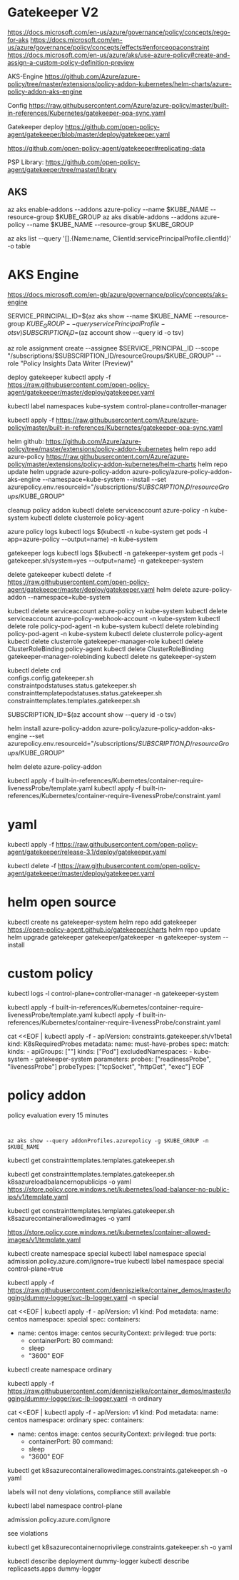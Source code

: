 # Gatekeeper V2
https://docs.microsoft.com/en-us/azure/governance/policy/concepts/rego-for-aks
https://docs.microsoft.com/en-us/azure/governance/policy/concepts/effects#enforceopaconstraint
https://docs.microsoft.com/en-us/azure/aks/use-azure-policy#create-and-assign-a-custom-policy-definition-preview

AKS-Engine
https://github.com/Azure/azure-policy/tree/master/extensions/policy-addon-kubernetes/helm-charts/azure-policy-addon-aks-engine

Config
https://raw.githubusercontent.com/Azure/azure-policy/master/built-in-references/Kubernetes/gatekeeper-opa-sync.yaml

Gatekeeper deploy
https://github.com/open-policy-agent/gatekeeper/blob/master/deploy/gatekeeper.yaml

https://github.com/open-policy-agent/gatekeeper#replicating-data

PSP Library:
https://github.com/open-policy-agent/gatekeeper/tree/master/library

## AKS

az aks enable-addons --addons azure-policy --name $KUBE_NAME --resource-group $KUBE_GROUP
az aks disable-addons --addons azure-policy --name $KUBE_NAME --resource-group $KUBE_GROUP

az aks list --query '[].{Name:name, ClientId:servicePrincipalProfile.clientId}' -o table


# AKS Engine
https://docs.microsoft.com/en-gb/azure/governance/policy/concepts/aks-engine

SERVICE_PRINCIPAL_ID=$(az aks show --name $KUBE_NAME --resource-group $KUBE_GROUP --query servicePrincipalProfile -o tsv)
SUBSCRIPTION_ID=$(az account show --query id -o tsv)

az role assignment create --assignee $SERVICE_PRINCIPAL_ID --scope "/subscriptions/$SUBSCRIPTION_ID/resourceGroups/$KUBE_GROUP" --role "Policy Insights Data Writer (Preview)"


deploy gatekeeper
kubectl apply -f https://raw.githubusercontent.com/open-policy-agent/gatekeeper/master/deploy/gatekeeper.yaml

kubectl label namespaces kube-system control-plane=controller-manager

kubectl apply -f https://raw.githubusercontent.com/Azure/azure-policy/master/built-in-references/Kubernetes/gatekeeper-opa-sync.yaml

helm github:
https://github.com/Azure/azure-policy/tree/master/extensions/policy-addon-kubernetes
helm repo add azure-policy https://raw.githubusercontent.com/Azure/azure-policy/master/extensions/policy-addon-kubernetes/helm-charts
helm repo update
helm upgrade azure-policy-addon azure-policy/azure-policy-addon-aks-engine --namespace=kube-system  --install --set azurepolicy.env.resourceid="/subscriptions/$SUBSCRIPTION_ID/resourceGroups/$KUBE_GROUP"


cleanup policy addon
kubectl delete serviceaccount azure-policy -n kube-system 
kubectl delete clusterrole policy-agent


azure policy logs
kubectl logs $(kubectl -n kube-system get pods -l app=azure-policy --output=name) -n kube-system

gatekeeper logs
kubectl logs $(kubectl -n gatekeeper-system get pods -l gatekeeper.sh/system=yes --output=name) -n gatekeeper-system


delete gatekeeper
kubectl delete -f https://raw.githubusercontent.com/open-policy-agent/gatekeeper/master/deploy/gatekeeper.yaml
helm delete azure-policy-addon --namespace=kube-system

kubectl delete serviceaccount azure-policy -n kube-system 
kubectl delete serviceaccount azure-policy-webhook-account -n kube-system 
kubectl delete role policy-pod-agent -n kube-system
kubectl delete rolebinding policy-pod-agent -n kube-system
kubectl delete clusterrole policy-agent
kubectl delete clusterrole gatekeeper-manager-role
kubectl delete ClusterRoleBinding policy-agent
kubectl delete ClusterRoleBinding gatekeeper-manager-rolebinding
kubectl delete ns gatekeeper-system      

kubectl delete crd \
  configs.config.gatekeeper.sh \
  constraintpodstatuses.status.gatekeeper.sh \
  constrainttemplatepodstatuses.status.gatekeeper.sh \
  constrainttemplates.templates.gatekeeper.sh

SUBSCRIPTION_ID=$(az account show --query id -o tsv)

helm install azure-policy-addon azure-policy/azure-policy-addon-aks-engine --set azurepolicy.env.resourceid="/subscriptions/$SUBSCRIPTION_ID/resourceGroups/$KUBE_GROUP"

helm delete azure-policy-addon 

kubectl apply -f built-in-references/Kubernetes/container-require-livenessProbe/template.yaml
kubectl apply -f built-in-references/Kubernetes/container-require-livenessProbe/constraint.yaml


# yaml

kubectl apply -f https://raw.githubusercontent.com/open-policy-agent/gatekeeper/release-3.1/deploy/gatekeeper.yaml

kubectl delete -f https://raw.githubusercontent.com/open-policy-agent/gatekeeper/master/deploy/gatekeeper.yaml


# helm open source

kubectl create ns gatekeeper-system
helm repo add gatekeeper https://open-policy-agent.github.io/gatekeeper/charts
helm repo update
helm upgrade gatekeeper gatekeeper/gatekeeper -n gatekeeper-system --install


# custom policy

kubectl logs -l control-plane=controller-manager -n gatekeeper-system

kubectl apply -f built-in-references/Kubernetes/container-require-livenessProbe/template.yaml
kubectl apply -f built-in-references/Kubernetes/container-require-livenessProbe/constraint.yaml

cat <<EOF | kubectl apply -f -
apiVersion: constraints.gatekeeper.sh/v1beta1
kind: K8sRequiredProbes
metadata:
  name: must-have-probes
spec:
  match:
    kinds:
      - apiGroups: [""]
        kinds: ["Pod"]
  excludedNamespaces:
    - kube-system
    - gatekeeper-system
  parameters:
    probes: ["readinessProbe", "livenessProbe"]
    probeTypes: ["tcpSocket", "httpGet", "exec"]
EOF

# policy addon

policy evaluation every 15 minutes


```


az aks show --query addonProfiles.azurepolicy -g $KUBE_GROUP -n $KUBE_NAME

```

kubectl get constrainttemplates.templates.gatekeeper.sh 


kubectl get constrainttemplates.templates.gatekeeper.sh k8sazureloadbalancernopublicips -o yaml
https://store.policy.core.windows.net/kubernetes/load-balancer-no-public-ips/v1/template.yaml

kubectl get constrainttemplates.templates.gatekeeper.sh k8sazurecontainerallowedimages -o yaml    

https://store.policy.core.windows.net/kubernetes/container-allowed-images/v1/template.yaml

kubectl create namespace special
kubectl label namespace special admission.policy.azure.com/ignore=true
kubectl label namespace special control-plane=true

kubectl apply -f https://raw.githubusercontent.com/denniszielke/container_demos/master/logging/dummy-logger/svc-lb-logger.yaml -n special

cat <<EOF | kubectl apply -f -
apiVersion: v1
kind: Pod
metadata:
  name: centos
  namespace: special
spec:
  containers:
  - name: centos
    image: centos
    securityContext:
      privileged: true
    ports:
    - containerPort: 80
    command:
    - sleep
    - "3600"
EOF


kubectl create namespace ordinary

kubectl apply -f https://raw.githubusercontent.com/denniszielke/container_demos/master/logging/dummy-logger/svc-lb-logger.yaml -n ordinary

cat <<EOF | kubectl apply -f -
apiVersion: v1
kind: Pod
metadata:
  name: centos
  namespace: ordinary
spec:
  containers:
  - name: centos
    image: centos
    securityContext:
      privileged: true
    ports:
    - containerPort: 80
    command:
    - sleep
    - "3600"
EOF

kubectl get k8sazurecontainerallowedimages.constraints.gatekeeper.sh -o yaml     

labels will not deny violations, compliance still available

kubectl label namespace control-plane

admission.policy.azure.com/ignore

see violations

kubectl get k8sazurecontainernoprivilege.constraints.gatekeeper.sh  -o yaml

kubectl describe deployment dummy-logger
kubectl describe replicasets.apps dummy-logger

```